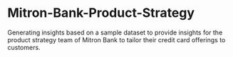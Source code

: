 # Mitron-Bank-Product-Strategy
Generating insights based on a sample dataset to provide insights for the product strategy team of Mitron Bank to tailor their credit card offerings to customers. 
